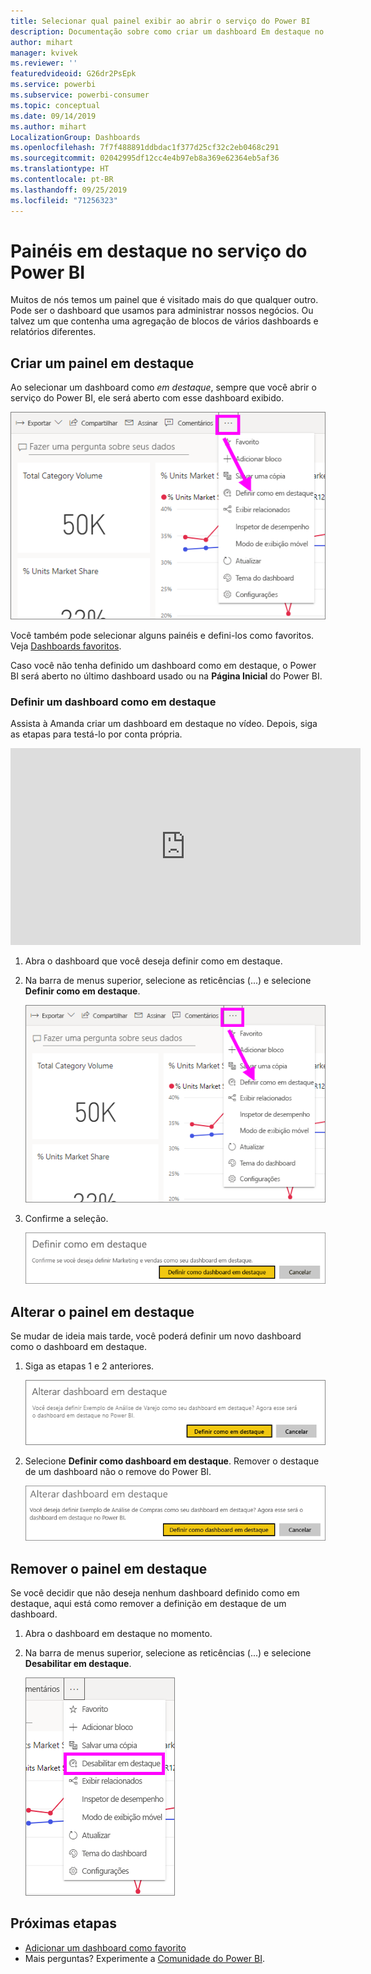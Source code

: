 ```yaml
---
title: Selecionar qual painel exibir ao abrir o serviço do Power BI
description: Documentação sobre como criar um dashboard Em destaque no serviço do Power BI
author: mihart
manager: kvivek
ms.reviewer: ''
featuredvideoid: G26dr2PsEpk
ms.service: powerbi
ms.subservice: powerbi-consumer
ms.topic: conceptual
ms.date: 09/14/2019
ms.author: mihart
LocalizationGroup: Dashboards
ms.openlocfilehash: 7f7f488891ddbdac1f377d25cf32c2eb0468c291
ms.sourcegitcommit: 02042995df12cc4e4b97eb8a369e62364eb5af36
ms.translationtype: HT
ms.contentlocale: pt-BR
ms.lasthandoff: 09/25/2019
ms.locfileid: "71256323"
---
```

# <a name="featured-dashboards-in-the-power-bi-service"></a>Painéis em destaque no serviço do Power BI
Muitos de nós temos um painel que é visitado mais do que qualquer outro. Pode ser o dashboard que usamos para administrar nossos negócios. Ou talvez um que contenha uma agregação de blocos de vários dashboards e relatórios diferentes.

## <a name="create-a-featured-dashboard"></a>Criar um painel em destaque
Ao selecionar um dashboard como *em destaque*, sempre que você abrir o serviço do Power BI, ele será aberto com esse dashboard exibido. 

![Ícone Definir como em destaque](./media/end-user-featured/power-bi-dropdown.png)

Você também pode selecionar alguns painéis e defini-los como favoritos. Veja [Dashboards favoritos](end-user-favorite.md).

Caso você não tenha definido um dashboard como em destaque, o Power BI será aberto no último dashboard usado ou na **Página Inicial** do Power BI. 

### <a name="set-a-dashboard-as-featured"></a>Definir um dashboard como em destaque
Assista à Amanda criar um dashboard em destaque no vídeo. Depois, siga as etapas para testá-lo por conta própria.

<iframe width="560" height="315" src="https://www.youtube.com/embed/G26dr2PsEpk" frameborder="0" allowfullscreen></iframe>


1. Abra o dashboard que você deseja definir como em destaque. 
2. Na barra de menus superior, selecione as reticências (...) e selecione **Definir como em destaque**. 
   
    ![Ícone Definir como em destaque](./media/end-user-featured/power-bi-dropdown.png)
3. Confirme a seleção.
   
    ![Definir dashboard em destaque](./media/end-user-featured/power-bi-featured-confirm.png)

## <a name="change-the-featured-dashboard"></a>Alterar o painel em destaque
Se mudar de ideia mais tarde, você poderá definir um novo dashboard como o dashboard em destaque.

1. Siga as etapas 1 e 2 anteriores.
   
    ![Janela Alterar dashboard em destaque](./media/end-user-featured/power-bi-change-feature.png)
2. Selecione **Definir como dashboard em destaque**. Remover o destaque de um dashboard não o remove do Power BI. 
   
    ![Mensagem de êxito](./media/end-user-featured/power-bi-unfeature-new.png)

## <a name="remove-the-featured-dashboard"></a>Remover o painel em destaque
Se você decidir que não deseja nenhum dashboard definido como em destaque, aqui está como remover a definição em destaque de um dashboard.

1. Abra o dashboard em destaque no momento.
2. Na barra de menus superior, selecione as reticências (...) e selecione **Desabilitar em destaque**.

    ![Desabilitar dashboard em destaque selecionado](./media/end-user-featured/power-bi-unfeature-newer.png)
   
## <a name="next-steps"></a>Próximas etapas
- [Adicionar um dashboard como favorito](end-user-favorite.md)
- Mais perguntas? Experimente a [Comunidade do Power BI](http://community.powerbi.com/).

